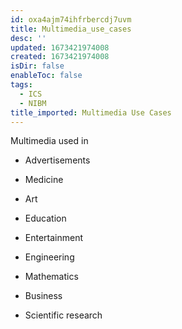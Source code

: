 ```yaml
---
id: oxa4ajm74ihfrbercdj7uvm
title: Multimedia_use_cases
desc: ''
updated: 1673421974008
created: 1673421974008
isDir: false
enableToc: false
tags:
  - ICS
  - NIBM
title_imported: Multimedia Use Cases
---
```


Multimedia used in


-   Advertisements

-   Medicine

-   Art

-   Education

-   Entertainment

-   Engineering

-   Mathematics

-   Business

-   Scientific research

